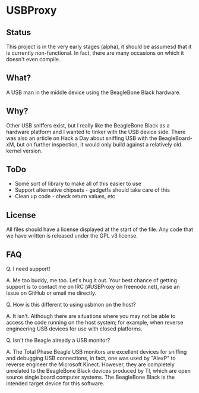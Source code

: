 USBProxy
========

Status
------
This project is in the very early stages (alpha), it should be assumesd that it
is currently non-functional. In fact, there are many occasions on which it
doesn't even compile.

What?
-----
A USB man in the middle device using the BeagleBone Black hardware.

Why?
----
Other USB sniffers exist, but I really like the BeagleBone Black as a hardware
platform and I wanted to tinker with the USB device side.  There was also an
article on Hack a Day about sniffing USB with the BeagleBoard-xM, but on further
inspection, it would only build against a relatively old kernel version.

ToDo
----
 * Some sort of library to make all of this easier to use
 * Support alternative chipsets - gadgetfs should take care of this
 * Clean up code - check return values, etc

License
-------
All files should have a license displayed at the start of the file.  Any code
that we have written is released under the GPL v3 license.

FAQ
---
Q. I need support!

A. Me too buddy, me too.  Let's hug it out.  Your best chance of getting
support is to contact me on IRC (#USBProxy on freenode.net), raise an issue on
GitHub or email me directly.

Q. How is this different to using usbmon on the host?

A. It isn't.  Although there are situations where you may not be able to access
the code running on the host system; for example, when reverse engineering USB
devices for use with closed platforms.

Q. Isn't the Beagle already a USB monitor?

A. The Total Phase Beagle USB monitors are excellent devices for sniffing and
debugging USB connections, in fact, one was used by "AlexP" to reverse engineer
the Microsoft Kinect.  However, they are completely unrelated to the BeagleBone
Black devices produced by TI, which are open source single board computer
systems.  The BeagleBone Black is the intended target device for this software.
